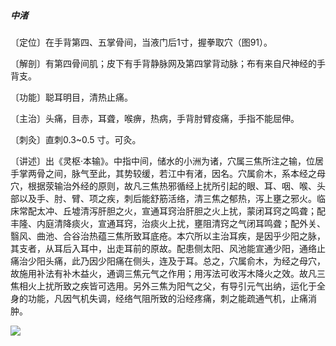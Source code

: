 ##### 中渚

〔定位〕在手背第四、五掌骨间，当液门后1寸，握拳取穴（图91）。

〔解剖〕有第四骨间肌；皮下有手背静脉网及第四掌背动脉；布有来自尺神经的手背支。

〔功能〕聪耳明目，清热止痛。

〔主治〕头痛，目赤，耳聋，喉痹，热病，手背肘臂疫痛，手指不能屈伸。

〔刺灸〕直刺0.3~0.5 寸。可灸。

〔讲述〕出《灵枢·本输》。中指中间，储水的小洲为诸，穴属三焦所注之输，位居手掌两骨之间，脉气至此，其势较缓，若江中有渚，因名。穴属俞木，系本经之母穴，根据荥输治外经的原则，故凡三焦热邪循经上扰所引起的眼、耳、咽、喉、头部以及手、肘、臂、项之疾，刺后能舒筋活络，清三焦之郁热，泻上壅之邪火。临床常配太冲、丘墟清泻肝胆之火，宣通耳窍治肝胆之火上扰，蒙闭耳窍之鸣聋；配丰隆、内庭清降痰火，宣通耳窍，治痰火上扰，壅阻清窍之气闭耳鸣聋；配外关、翳风、曲池、合谷治热蕴三焦所致耳底疮。本穴所以主治耳疾，是因乎少阳之脉，其支者，从耳后入耳中，出走耳前的原故。配患侧太阳、风池能宣通少阳，通络止痛治少阳头痛，此乃因少阳痛在侧头，连及于耳。总之，穴属俞木，为经之母穴，故施用补法有补木益火，通调三焦元气之作用；用泻法可收泻木降火之效。故凡三焦相火上扰所致之疾皆可选用。另外三焦为阳气之父，有导引元气出纳，运化于全身的功能，凡因气机失调，经络气阻所致的沿经疼痛，刺之能疏通气机，止痛消肿。

![](img/图91.jpg)
